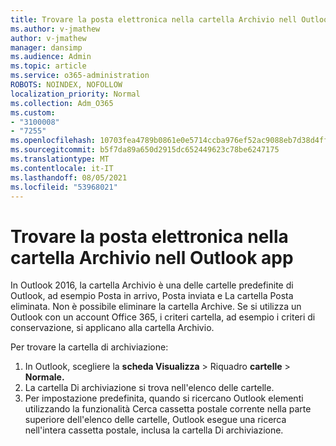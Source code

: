 ```yaml
---
title: Trovare la posta elettronica nella cartella Archivio nell Outlook app
ms.author: v-jmathew
author: v-jmathew
manager: dansimp
ms.audience: Admin
ms.topic: article
ms.service: o365-administration
ROBOTS: NOINDEX, NOFOLLOW
localization_priority: Normal
ms.collection: Adm_O365
ms.custom:
- "3100008"
- "7255"
ms.openlocfilehash: 10703fea4789b0861e0e5714ccba976ef52ac9088eb7d38d4ff8e95236a413c3
ms.sourcegitcommit: b5f7da89a650d2915dc652449623c78be6247175
ms.translationtype: MT
ms.contentlocale: it-IT
ms.lasthandoff: 08/05/2021
ms.locfileid: "53968021"
---
```

# <a name="find-email-in-archive-folder-in-outlook-app"></a>Trovare la posta elettronica nella cartella Archivio nell Outlook app

In Outlook 2016, la cartella Archivio è una delle cartelle predefinite di Outlook, ad esempio Posta in arrivo, Posta inviata e La cartella Posta eliminata. Non è possibile eliminare la cartella Archive. Se si utilizza un Outlook con un account Office 365, i criteri cartella, ad esempio i criteri di conservazione, si applicano alla cartella Archivio.

Per trovare la cartella di archiviazione:

1. In Outlook, scegliere la **scheda Visualizza** > Riquadro **cartelle**  >  **Normale.**
2. La cartella Di archiviazione si trova nell'elenco delle cartelle.
3. Per impostazione predefinita, quando si ricercano Outlook elementi utilizzando la funzionalità Cerca cassetta postale corrente nella parte superiore dell'elenco delle cartelle, Outlook esegue una ricerca nell'intera cassetta postale, inclusa la cartella Di archiviazione.
